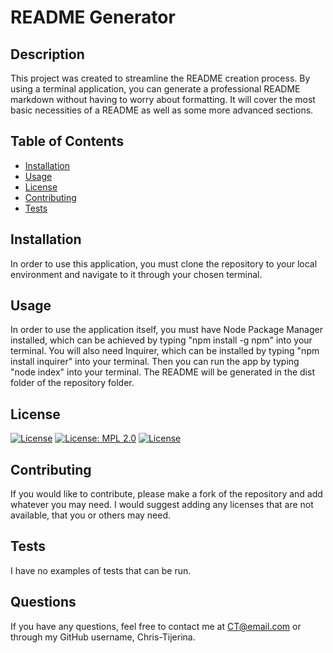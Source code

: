 
  # README Generator

  ## Description
  This project was created to streamline the README creation process. By using a terminal application, you can generate a professional README markdown without having to worry about formatting. It will cover the most basic necessities of a README as well as some more advanced sections.

  ## Table of Contents
  * [Installation](#installation)
  * [Usage](#usage)
  * [License](#license)
  * [Contributing](#contributing)
  * [Tests](#tests)

  ## Installation
  In order to use this application, you must clone the repository to your local environment and navigate to it through your chosen terminal.

  ## Usage
  In order to use the application itself, you must have Node Package Manager installed, which can be achieved by typing "npm install -g npm" into your terminal. You will also need Inquirer, which can be installed by typing "npm install inquirer" into your terminal. Then you can run the app by typing "node index" into your terminal. The README will be generated in the dist folder of the repository folder.

  ## License
  [![License](https://img.shields.io/badge/License-Apache_2.0-blue.svg)](https://opensource.org/licenses/Apache-2.0)
[![License: MPL 2.0](https://img.shields.io/badge/License-MPL_2.0-brightgreen.svg)](https://opensource.org/licenses/MPL-2.0)
[![License](https://img.shields.io/badge/License-Boost_1.0-lightblue.svg)](https://www.boost.org/LICENSE_1_0.txt)


  ## Contributing
  If you would like to contribute, please make a fork of the repository and add whatever you may need. I would suggest adding any licenses that are not available, that you or others may need. 

  ## Tests  
  I have no examples of tests that can be run. 

  ## Questions
  If you have any questions, feel free to contact me at CT@email.com or through my GitHub username, Chris-Tijerina.
